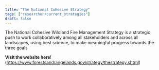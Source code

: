 ```yaml
---
title: "The National Cohesive Strategy"
tags: ["researcher/current_strategies"]
draft: false
---
```


The National Cohesive Wildland Fire Management Strategy is a strategic push to work collaboratively among all stakeholders and across all landscapes, using best science, to make meaningful progress towards the three goals

**Visit the website here!** (https://www.forestsandrangelands.gov/strategy/thestrategy.shtml)

